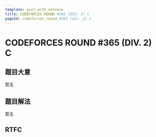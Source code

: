 ```yaml
---
template: post_with_netease
title: CODEFORCES ROUND #365 (DIV. 2) C
pageId: codeforces_round_#365_(div._2)_c
---
```


# CODEFORCES ROUND #365 (DIV. 2) C
<span id="poem"></span><script>$(function(){$.ajax('/api/poem?rnd='+Date.now()+Math.random()).done(function(data){$('#poem').text(data);});});</script>
## 题目大意
暂无

## 题目解法
暂无

## RTFC

```cpp

```
<div id="__comment"></div>
